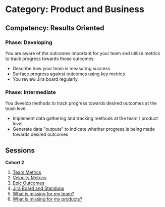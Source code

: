 # Category: Product and Business
## Competency: Results Oriented
### Phase: Developing

You are aware of the outcomes important for your team and utilize metrics to track progress towards those outcomes.
- Describe how your team is measuring success
- Surface progress against outcomes using key metrics
- You review Jira board regularly

### Phase: Intermediate

You develop methods to track progress towards desired outcomes at the team level.
- Implement data gathering and tracking methods at the team / product level
- Generate data "outputs" to indicate whether progress is being made towards desired outcomes 

## Sessions

**Cohort 2**
1. [Team Metrics](team_metrics.md)
2. [Velocity Metrics](velocity_metrics.md)
3. [Epic Outcomes](epic_outcomes.md)
4. [Jira Board and Standups](standups_jira.md)
5. [What is missing for my team?](missing_from_team.md)
6. [What is missing for my products?](missing_from_product.md)
